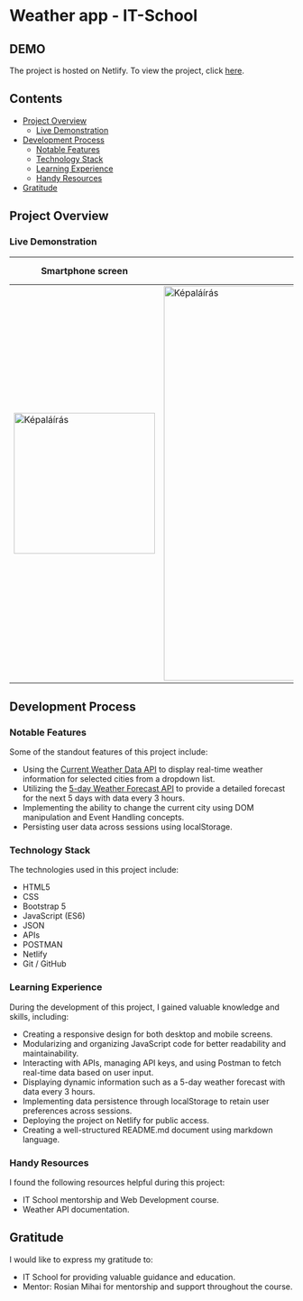 # Weather app - IT-School

## DEMO
The project is hosted on Netlify. To view the project, click [here](https://proiect-weather-nm.netlify.app/).

## Contents
- [Project Overview](#project-overview)
  - [Live Demonstration](#live-demonstration)
- [Development Process](#development-process)
  - [Notable Features](#notable-features)
  - [Technology Stack](#technology-stack)
  - [Learning Experience](#learning-experience)
  - [Handy Resources](#handy-resources)
- [Gratitude](#gratitude)

## Project Overview

### Live Demonstration
| Smartphone screen | Tablet screen | Desktop screen | 
|----------|----------|----------|
| <img src="https://github.com/nymts/proiect-weather-nm/assets/134009663/7b8fc5ad-67a9-4a06-8e54-e395289194a4" alt="Képaláírás" width="250" height=""> | <img src="https://github.com/nymts/proiect-weather-nm/assets/134009663/63dd9597-acd8-4da5-8cba-09a4ec79bae6" alt="Képaláírás" width="700" height=""> |

## Development Process

### Notable Features
Some of the standout features of this project include:

- Using the [Current Weather Data API](https://openweathermap.org/current) to display real-time weather information for selected cities from a dropdown list.
- Utilizing the [5-day Weather Forecast API](https://openweathermap.org/forecast5) to provide a detailed forecast for the next 5 days with data every 3 hours.
- Implementing the ability to change the current city using DOM manipulation and Event Handling concepts.
- Persisting user data across sessions using localStorage.

### Technology Stack
The technologies used in this project include:

- HTML5
- CSS
- Bootstrap 5
- JavaScript (ES6)
- JSON
- APIs
- POSTMAN
- Netlify
- Git / GitHub

### Learning Experience
During the development of this project, I gained valuable knowledge and skills, including:

- Creating a responsive design for both desktop and mobile screens.
- Modularizing and organizing JavaScript code for better readability and maintainability.
- Interacting with APIs, managing API keys, and using Postman to fetch real-time data based on user input.
- Displaying dynamic information such as a 5-day weather forecast with data every 3 hours.
- Implementing data persistence through localStorage to retain user preferences across sessions.
- Deploying the project on Netlify for public access.
- Creating a well-structured README.md document using markdown language.

### Handy Resources
I found the following resources helpful during this project:

- IT School mentorship and Web Development course.
- Weather API documentation.

## Gratitude
I would like to express my gratitude to:

- IT School for providing valuable guidance and education.
- Mentor: Rosian Mihai for mentorship and support throughout the course.



